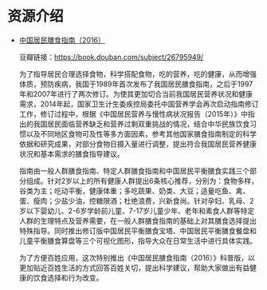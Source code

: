 # 资源介绍

- [中国居民膳食指南（2016）](zhong-guo-ju-min-shan-shi-zhi-nan.pdf)

    豆瓣链接：https://book.douban.com/subject/26795949/

    为了指导居民合理选择食物，科学搭配食物，吃的营养，吃的健康，从而增强体质，预防疾病，我国于1989年首次发布了我国居民膳食指南，之后于1997年和2007年进行了两次修订。为使其更加切合当前我国居民营养状况和健康需求，2014年起，国家卫生计生委疾控局委托中国营养学会再次启动指南修订工作，修订过程中，根据《中国居民营养与慢性病状况报告（2015年）》中指出的我国居民面临营养缺乏和营养过剩双重挑战的情况，结合中华民族饮食习惯以及不同地区食物可及性等多方面因素，参考其他国家膳食指南制定的科学依据和研究成果，对部分食物日摄入量进行调整，提出符合我国居民营养健康状况和基本需求的膳食指导建议。

    指南由一般人群膳食指南、特定人群膳食指南和中国居民平衡膳食实践三个部分组成。针对2岁以上的所有健康人群提出6条核心推荐，分别为：食物多样，谷类为主；吃动平衡，健康体重；多吃蔬果、奶类、大豆；适量吃鱼、禽、蛋、瘦肉；少盐少油，控糖限酒；杜绝浪费，兴新食尚。针对孕妇、乳母、2岁以下婴幼儿、2-6岁学龄前儿童、7-17岁儿童少年、老年和素食人群等特定人群的生理特点及营养需要，在一般人群膳食指南的基础上对其膳食选择提出特殊指导。同时推出修订版中国居民平衡膳食宝塔、中国居民平衡膳食餐盘和儿童平衡膳食算盘等三个可视化图形，指导大众在日常生活中进行具体实践。

    为了方便百姓应用，这次特别推出《中国居民膳食指南（2016）》科普版，以更加贴近百姓生活的方式回答百姓关切，提出科学建议，帮助大家做出有益健康的饮食选择和行为改变。